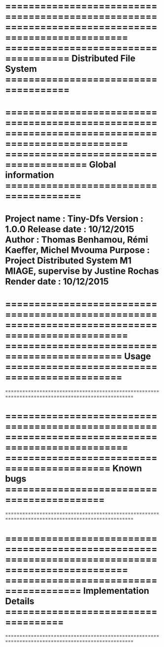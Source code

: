 ===================================================================================================
===================================== Distributed File System =====================================
===================================================================================================

===================================================================================================
======================================== Global information =======================================
===================================================================================================
Project name : Tiny-Dfs
Version : 1.0.0
Release date : 10/12/2015
Author : Thomas Benhamou, Rémi Kaeffer, Michel Mvouma
Purpose : Project Distributed System M1 MIAGE, supervise by Justine Rochas
Render date : 10/12/2015
===================================================================================================


===================================================================================================
============================================== Usage ==============================================
===================================================================================================

===================================================================================================

===================================================================================================
============================================ Known bugs ===========================================
===================================================================================================

===================================================================================================

===================================================================================================
======================================= Implementation Details ====================================
===================================================================================================

===================================================================================================
